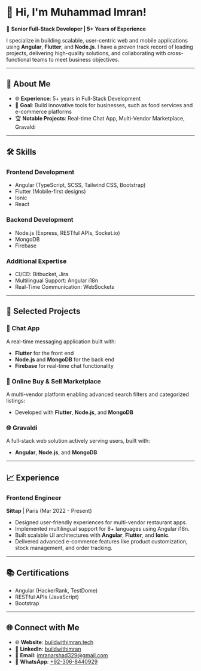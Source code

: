 # 👋 Hi, I'm Muhammad Imran!  

🚀 **Senior Full-Stack Developer | 5+ Years of Experience**  

I specialize in building scalable, user-centric web and mobile applications using **Angular**, **Flutter**, and **Node.js**. I have a proven track record of leading projects, delivering high-quality solutions, and collaborating with cross-functional teams to meet business objectives.  

---

## 🌟 About Me  

- 🌐 **Experience**: 5+ years in Full-Stack Development  
- 🎯 **Goal**: Build innovative tools for businesses, such as food services and e-commerce platforms  
- 🏆 **Notable Projects**: Real-time Chat App, Multi-Vendor Marketplace, Gravaldi  

---

## 🛠️ Skills  

### **Frontend Development**  
- Angular (TypeScript, SCSS, Tailwind CSS, Bootstrap)  
- Flutter (Mobile-first designs)  
- Ionic  
- React  

### **Backend Development**  
- Node.js (Express, RESTful APIs, Socket.io)  
- MongoDB  
- Firebase  

### **Additional Expertise**  
- CI/CD: Bitbucket, Jira  
- Multilingual Support: Angular i18n  
- Real-Time Communication: WebSockets  

---

## 📂 Selected Projects  

### **💬 Chat App**  
A real-time messaging application built with:  
- **Flutter** for the front end  
- **Node.js** and **MongoDB** for the back end  
- **Firebase** for real-time chat functionality  

### **🛒 Online Buy & Sell Marketplace**  
A multi-vendor platform enabling advanced search filters and categorized listings:  
- Developed with **Flutter**, **Node.js**, and **MongoDB**  

### **🌐 Gravaldi**  
A full-stack web solution actively serving users, built with:  
- **Angular**, **Node.js**, and **MongoDB**  

---

## 📈 Experience  

### **Frontend Engineer**  
**Sittap** | Paris (Mar 2022 - Present)  
- Designed user-friendly experiences for multi-vendor restaurant apps.  
- Implemented multilingual support for 8+ languages using Angular i18n.  
- Built scalable UI architectures with **Angular**, **Flutter**, and **Ionic**.  
- Delivered advanced e-commerce features like product customization, stock management, and order tracking.  

---

## 📚 Certifications  

- Angular (HackerRank, TestDome)  
- RESTful APIs (JavaScript)  
- Bootstrap  

---

## 🌐 Connect with Me  

- 🌐 **Website**: [buildwithimran.tech](http://buildwithimran.tech/)  
- 💼 **LinkedIn**: [buildwithimran](https://www.linkedin.com/in/buildwithimran)  
- 📧 **Email**: imranarshad329@gmail.com  
- 📱 **WhatsApp**: [+92-306-8440929](https://wa.me/923068440929)  
